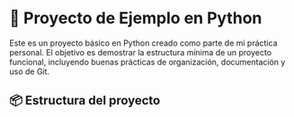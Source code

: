 # 🐍 Proyecto de Ejemplo en Python

Este es un proyecto básico en Python creado como parte de mi práctica personal. El objetivo es demostrar la estructura mínima de un proyecto funcional, incluyendo buenas prácticas de organización, documentación y uso de Git.

## 📦 Estructura del proyecto
